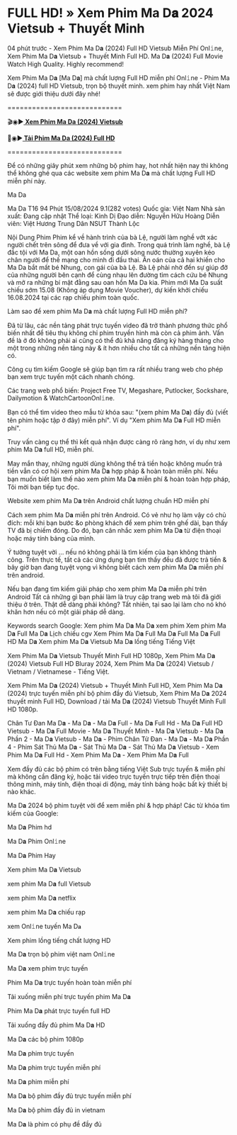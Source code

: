 # FULL HD! » Xem Phim Ma D𝐚 2024 Vietsub + Thuyết Minh

04 phút trước - Xem Phim Ma D𝐚 (2024) Full HD Vietsub Miễn Phí Onl𝚒ne, Xem Phim Ma D𝐚 Vietsub + Thuyết Minh Full HD. Ma D𝐚 (2024) Full Movie Watch High Quality. Highly recommend!

Xem Phim Ma D𝐚 [Ma D𝐚] mà chất lượng Full HD miễn phí Onl𝚒ne - Phim Ma D𝐚 (2024) full HD Vietsub, trọn bộ thuyết minh. xem phim hay nhất Việt Nam sẽ được giới thiệu dưới đây nhé!

============================

🎬◉▶️<b><a href="https://t.co/lTfozRNyhW"> Xem Phim Ma Da (2024) Vietsub</a></b>

📁◉▶️<b><a href="https://t.co/lTfozRNyhW"> Tải Phim Ma Da (2024) Full HD</a></b>

============================

Để có những giây phút xem những bộ phim hay, hot nhất hiện nay thì không thể không ghé qua các website xem phim Ma D𝐚 mà chất lượng Full HD miễn phí này.

Ma Da

Ma Da T16 94 Phút 15/08/2024 9.1(282 votes) Quốc gia: Việt Nam Nhà sản xuất: Đang cập nhật Thể loại: Kinh Dị Đạo diễn: Nguyễn Hữu Hoàng Diễn viên: Việt Hương Trung Dân NSUT Thành Lộc

Nội Dung Phim Phim kể về hành trình của bà Lệ, người làm nghề vớt xác người chết trên sông để đưa về với gia đình. Trong quá trình làm nghề, bà Lệ đắc tội với Ma Da, một oan hồn sống dưới sông nước thường xuyên kéo chân người để thế mạng cho mình đi đầu thai. Ân oán của cả hai khiến cho Ma Da bắt mất bé Nhung, con gái của bà Lệ. Bà Lệ phải nhờ đến sự giúp đỡ của những người bên cạnh để cùng nhau lên đường tìm cách cứu bé Nhung và mở ra những bí mật đằng sau oan hồn Ma Da kia. Phim mới Ma Da suất chiếu sớm 15.08 (Không áp dụng Movie Voucher), dự kiến khởi chiếu 16.08.2024 tại các rạp chiếu phim toàn quốc.

Làm sao để xem phim Ma D𝐚 mà chất lượng Full HD miễn phí?

Đã từ lâu, các nền tảng phát trực tuyến video đã trở thành phương thức phổ biến nhất để tiêu thụ không chỉ phim truyền hình mà còn cả phim ảnh. Vấn đề là ở đó không phải ai cũng có thể đủ khả năng đăng ký hàng tháng cho một trong những nền tảng này & ít hơn nhiều cho tất cả những nền tảng hiện có.

Công cụ tìm kiếm Google sẽ giúp bạn tìm ra rất nhiều trang web cho phép bạn xem trực tuyến một cách nhanh chóng.

Các trang web phổ biến: Project Free TV, Megashare, Putlocker, Sockshare, Dailymotion & WatchCartoonOnl𝚒ne.

Bạn có thể tìm video theo mẫu từ khóa sau: "(xem phim Ma D𝐚) đầy đủ (viết tên phim hoặc tập ở đây) miễn phí". Ví dụ "Xem phim Ma D𝐚 Full HD miễn phí".

Truy vấn càng cụ thể thì kết quả nhận được càng rõ ràng hơn, ví dụ như xem phim Ma D𝐚 full HD, miễn phí.

May mắn thay, những người dùng không thể trả tiền hoặc không muốn trả tiền vẫn có cơ hội xem phim Ma D𝐚 hợp pháp & hoàn toàn miễn phí. Nếu bạn muốn biết làm thế nào xem phim Ma D𝐚 miễn phí & hoàn toàn hợp pháp, Tôi mời bạn tiếp tục đọc.

Website xem phim Ma D𝐚 trên Android chất lượng chuẩn HD miễn phí

Cách xem phim Ma D𝐚 miễn phí trên Android. Có vẻ như họ làm vậy có chủ đích: mỗi khi bạn bước &o phòng khách để xem phim trên ghế dài, bạn thấy TV đã bị chiếm đóng. Do đó, bạn cân nhắc xem phim Ma D𝐚 từ điện thoại hoặc máy tính bảng của mình.

Ý tưởng tuyệt vời ... nếu nó không phải là tìm kiếm của bạn không thành công. Trên thực tế, tất cả các ứng dụng bạn tìm thấy đều đã được trả tiền & bây giờ bạn đang tuyệt vọng vì không biết cách xem phim Ma D𝐚 miễn phí trên android.

Nếu bạn đang tìm kiếm giải pháp cho xem phim Ma D𝐚 miễn phí trên Android Tất cả những gì bạn phải làm là truy cập trang web mà tôi đã giới thiệu ở trên. Thật dễ dàng phải không? Tất nhiên, tại sao lại làm cho nó khó khăn hơn nếu có một giải pháp dễ dàng.

Keywords search Google: Xem phim Ma D𝐚 Ma D𝐚 xem phim Xem phim Ma D𝐚 Full Ma D𝐚 Lịch chiếu cgv Xem Phim Ma D𝐚 Full Ma D𝐚 Full Ma D𝐚 Full HD Ma D𝐚 Xem phim Ma D𝐚 Vietsub Ma D𝐚 lồng tiếng Tiếng Việt

Xem Phim Ma D𝐚 Vietsub Thuyết Minh Full HD 1080p, Xem Phim Ma D𝐚 (2024) Vietsub Full HD Bluray 2024, Xem Phim Ma D𝐚 (2024) Vietsub / Vietnam / Vietnamese - Tiếng Việt.

Xem Phim Ma D𝐚 (2024) Vietsub + Thuyết Minh Full HD, Xem Phim Ma D𝐚 (2024) trực tuyến miễn phí bộ phim đầy đủ Vietsub, Xem Phim Ma D𝐚 2024 thuyết minh Full HD, Download / tải Ma D𝐚 (2024) Vietsub Thuyết Minh Full HD 1080p.

Chân Tư Đan Ma D𝐚 - Ma D𝐚 - Ma D𝐚 Full - Ma D𝐚 Full Hd - Ma D𝐚 Full HD Vietsub - Ma D𝐚 Full Movie - Ma D𝐚 Thuyết Minh - Ma D𝐚 Vietsub - Ma D𝐚 Phần 2 - Ma D𝐚 Vietsub - Ma D𝐚 - Phim Chân Tử Đan - Ma D𝐚 - Ma D𝐚 Phần 4 - Phim Sát Thủ Ma D𝐚 - Sát Thủ Ma D𝐚 - Sát Thủ Ma D𝐚 Vietsub - Xem Phim Ma D𝐚 Full Hd - Xem Phim Ma D𝐚 - Xem Phim Ma D𝐚 Full


Xem đầy đủ các bộ phim có trên bằng tiếng Việt Sub trực tuyến & miễn phí mà không cần đăng ký, hoặc tải video trực tuyến trực tiếp trên điện thoại thông minh, máy tính, điện thoại di động, máy tính bảng hoặc bất kỳ thiết bị nào khác.

Ma D𝐚 2024 bộ phim tuyệt vời để xem miễn phí & hợp pháp!
Các từ khóa tìm kiếm của Google:

Ma D𝐚 Phim hd

Ma D𝐚 Phim Onl𝚒ne

Ma D𝐚 Phim Hay

Xem phim Ma D𝐚 Vietsub

xem phim Ma D𝐚 full Vietsub

xem phim Ma D𝐚 netflix

xem phim Ma D𝐚 chiếu rạp

xem Onl𝚒ne tuyến Ma D𝐚

Xem phim lồng tiếng chất lượng HD

Ma D𝐚 trọn bộ phim việt nam Onl𝚒ne

Ma D𝐚 xem phim trực tuyến

Phim Ma D𝐚 trực tuyến hoàn toàn miễn phí

Tải xuống miễn phí trực tuyến phim Ma D𝐚

Phim Ma D𝐚 phát trực tuyến full HD

Tải xuống đầy đủ phim Ma D𝐚 HD

Ma D𝐚 các bộ phim 1080p

Ma D𝐚 phim trực tuyến

Ma D𝐚 phim trực tuyến miễn phí

Ma D𝐚 phim miễn phí

Ma D𝐚 bộ phim đầy đủ trực tuyến miễn phí

Ma D𝐚 bộ phim đầy đủ in vietnam

Ma D𝐚 là phim có phụ đề đầy đủ
